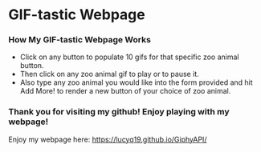 # GIF-tastic Webpage

### How My GIF-tastic Webpage Works

* Click on any button to populate 10 gifs for that specific zoo animal button.
* Then click on any zoo animal gif to play or to pause it.
* Also type any zoo animal you would like into the form provided and hit Add More! to render a new button of your choice of zoo animal.

### Thank you for visiting my github!  Enjoy playing with my webpage!
Enjoy my webpage here: https://lucyq19.github.io/GiphyAPI/